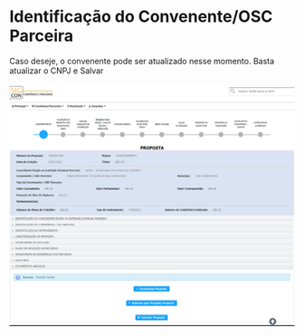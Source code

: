 # Identificação do Convenente/OSC Parceira

Caso deseje, o convenente pode ser atualizado nesse momento. Basta atualizar o CNPJ e Salvar

![](../../.gitbook/assets/image%20%2817%29.png)

